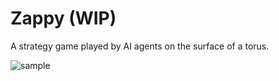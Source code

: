 # Zappy (WIP)

A strategy game played by AI agents on the surface of a torus.

![sample](https://github.com/user-attachments/assets/6474744d-3f49-4822-9dfa-911cfcb46314)
